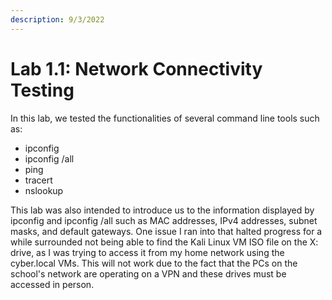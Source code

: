 ```yaml
---
description: 9/3/2022
---
```


# Lab 1.1: Network Connectivity Testing

In this lab, we tested the functionalities of several command line tools such as:

* ipconfig
* ipconfig /all
* ping
* tracert
* nslookup

This lab was also intended to introduce us to the information displayed by ipconfig and ipconfig /all such as MAC addresses, IPv4 addresses, subnet masks, and default gateways. One issue I ran into that halted progress for a while surrounded not being able to find the Kali Linux VM ISO file on the X: drive, as I was trying to access it from my home network using the cyber.local VMs. This will not work due to the fact that the PCs on the school's network are operating on a VPN and these drives must be accessed in person.
